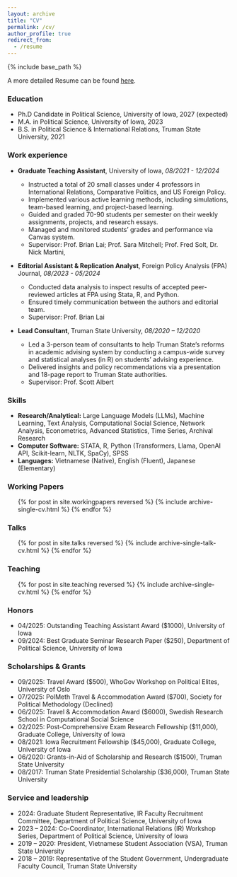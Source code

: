 ```yaml
---
layout: archive
title: "CV"
permalink: /cv/
author_profile: true
redirect_from:
  - /resume
---
```


{% include base_path %}

A more detailed Resume can be found [here]({{site.url}}/files/NgoEric_Resume_2025.09.16_CSS_US.pdf).


### Education
* Ph.D Candidate in Political Science, University of Iowa, 2027 (expected)
* M.A. in Political Science, University of Iowa, 2023
* B.S. in Political Science & International Relations, Truman State University, 2021


### Work experience
* **Graduate Teaching Assistant**, University of Iowa, *08/2021 - 12/2024*
  * Instructed a total of 20 small classes under 4 professors in International Relations, Comparative Politics, and US Foreign Policy.
  * Implemented various active learning methods, including simulations, team-based learning, and project-based learning.
  * Guided and graded 70-90 students per semester on their weekly assignments, projects, and research essays.
  * Managed and monitored students’ grades and performance via Canvas system.
  * Supervisor: Prof. Brian Lai; Prof. Sara Mitchell; Prof. Fred Solt, Dr. Nick Martini,

* **Editorial Assistant & Replication Analyst**, Foreign Policy Analysis (FPA) Journal, *08/2023 - 05/2024*
  * Conducted data analysis to inspect results of accepted peer-reviewed articles at FPA using Stata, R, and Python.
  * Ensured timely communication between the authors and editorial team. 
  * Supervisor: Prof. Brian Lai

* **Lead Consultant**, Truman State University, *08/2020 – 12/2020*
  * Led a 3-person team of consultants to help Truman State’s reforms in academic advising system by conducting a campus-wide survey and statistical analyses (in R) on students’ advising experience.
  * Delivered insights and policy recommendations via a presentation and 18-page report to Truman State authorities.
  * Supervisor: Prof. Scott Albert

  
### Skills
* **Research/Analytical:** Large Language Models (LLMs), Machine Learning, Text Analysis, Computational Social Science, Network Analysis, Econometrics, Advanced Statistics, Time Series, Archival Research
* **Computer Software:** STATA, R, Python (Transformers, Llama, OpenAI API, Scikit-learn, NLTK, SpaCy), SPSS
* **Languages:** Vietnamese (Native), English (Fluent), Japanese (Elementary)


### Working Papers
  <ul>{% for post in site.workingpapers reversed %}
    {% include archive-single-cv.html %}
  {% endfor %}</ul>


### Talks
  <ul>{% for post in site.talks reversed %}
    {% include archive-single-talk-cv.html  %}
  {% endfor %}</ul>


### Teaching
  <ul>{% for post in site.teaching reversed %}
    {% include archive-single-cv.html %}
  {% endfor %}</ul>


### Honors
* 04/2025: Outstanding Teaching Assistant Award ($1000), University of Iowa
* 09/2024: Best Graduate Seminar Research Paper ($250), Department of Political Science, University of Iowa


### Scholarships & Grants
* 09/2025: Travel Award ($500), WhoGov Workshop on Political Elites, University of Oslo
* 07/2025: PolMeth Travel & Accommodation Award ($700), Society for Political Methodology (Declined)
* 06/2025: Travel & Accommodation Award ($6000), Swedish Research School in Computational Social Science
* 02/2025: Post-Comprehensive Exam Research Fellowship ($11,000), Graduate College, University of Iowa
* 08/2021: Iowa Recruitment Fellowship ($45,000), Graduate College, University of Iowa
* 06/2020: Grants-in-Aid of Scholarship and Research ($1500), Truman State University
* 08/2017: Truman State Presidential Scholarship ($36,000), Truman State University


### Service and leadership
* 2024: Graduate Student Representative, IR Faculty Recruitment Committee, Department of Political Science, University of Iowa
* 2023 – 2024: Co-Coordinator, International Relations (IR) Workshop Series, Department of Political Science, University of Iowa
* 2019 – 2020: President, Vietnamese Student Association (VSA), Truman State University
* 2018 – 2019: Representative of the Student Government, Undergraduate Faculty Council, Truman State University
